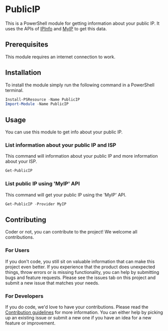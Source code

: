 # PublicIP

This is a PowerShell module for getting information about your public IP.
It uses the APIs of [IPInfo](https://ipinfo.io) and [MyIP](https://www.myip.com/) to get this data.

## Prerequisites

This module requires an internet connection to work.

## Installation

To install the module simply run the following command in a PowerShell terminal.

```powershell
Install-PSResource -Name PublicIP
Import-Module -Name PublicIP
```

## Usage

You can use this module to get info about your public IP.

### List information about your public IP and ISP

This command will information about your public IP and more information about your ISP.

```powershell
Get-PublicIP
```

### List public IP using 'MyIP' API

This command will get your public IP using the 'MyIP' API.

```powershell
Get-PublicIP -Provider MyIP
```

## Contributing

Coder or not, you can contribute to the project! We welcome all contributions.

### For Users

If you don't code, you still sit on valuable information that can make this project even better. If you experience that the
product does unexpected things, throw errors or is missing functionality, you can help by submitting bugs and feature requests.
Please see the issues tab on this project and submit a new issue that matches your needs.

### For Developers

If you do code, we'd love to have your contributions. Please read the [Contribution guidelines](CONTRIBUTING.md) for more information.
You can either help by picking up an existing issue or submit a new one if you have an idea for a new feature or improvement.
